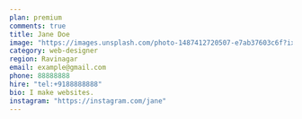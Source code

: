 ```yaml
---
plan: premium
comments: true
title: Jane Doe
image: "https://images.unsplash.com/photo-1487412720507-e7ab37603c6f?ixlib=rb-1.2.1&ixid=eyJhcHBfaWQiOjEyMDd9&auto=format&fit=crop&w=751&q=80"
category: web-designer
region: Ravinagar
email: example@gmail.com
phone: 88888888
hire: "tel:+9188888888"
bio: I make websites.
instagram: "https://instagram.com/jane"
---
```

